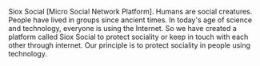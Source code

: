 Siox Social [Micro Social Network Platform]. Humans are social creatures. People have lived in groups since ancient times. In today's age of science and technology, everyone is using the Internet. So we have created a platform called Siox Social to protect sociality or keep in touch with each other through internet. Our principle is to protect sociality in people using technology.
